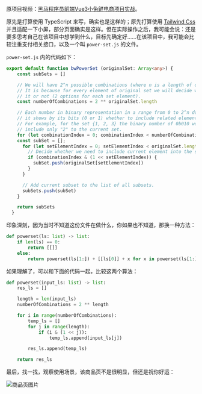 原项目视频：[黑马程序员前端Vue3小兔鲜电商项目实战](https://www.bilibili.com/video/BV1Ac411K7EQ)。



原先是打算使用 TypeScript 来写，确实也是这样的；原先打算使用 [Tailwind Css](https://www.tailwindcss.cn/) 并且适配一下小屏，部分页面确实是这样。但在实际操作之后，我可能会说：还是要多思考自己在该项目中想学到什么，目标先确定好……在该项目中，我可能会比较注重支付相关接口，以及一个叫 `power-set.js` 的文件。



`power-set.js` 内的代码如下：

```typescript
export default function bwPowerSet (originalSet: Array<any>) {
    const subSets = []

    // We will have 2^n possible combinations (where n is a length of original set).
    // It is because for every element of original set we will decide whether to include
    // it or not (2 options for each set element).
    const numberOfCombinations = 2 ** originalSet.length

    // Each number in binary representation in a range from 0 to 2^n does exactly what we need:
    // it shows by its bits (0 or 1) whether to include related element from the set or not.
    // For example, for the set {1, 2, 3} the binary number of 0b010 would mean that we need to
    // include only "2" to the current set.
    for (let combinationIndex = 0; combinationIndex < numberOfCombinations; combinationIndex += 1) {
	const subSet = [];
      for (let setElementIndex = 0; setElementIndex < originalSet.length; setElementIndex += 1) {
        // Decide whether we need to include current element into the subset or not.
        if (combinationIndex & (1 << setElementIndex)) {
          subSet.push(originalSet[setElementIndex])
        }
      }

      // Add current subset to the list of all subsets.
      subSets.push(subSet)
    }

    return subSets
  }
```



印象深刻，因为当时不知道这份文件在做什么，你如果也不知道，那换一种方法：

```python
def powerset(ls: list) -> list:
    if len(ls) == 0:
        return [[]]
    else:
        return powerset(ls[1:]) + [[ls[0]] + x for x in powerset(ls[1:])]
```

如果理解了，可以和下面的代码一起，比较这两个算法：

```python
def powerset(input_ls: list) -> list:
    res_ls = []

    length = len(input_ls)
    numberOfCombinations = 2 ** length

    for i in range(numberOfCombinations):
        temp_ls = []
        for j in range(length):
            if (i & (1 << j)):
                temp_ls.append(input_ls[j])

        res_ls.append(temp_ls)

    return res_ls
```



最后，找一找，观察使用场景，该商品页不是很明显，但还是祝你好运：

![商品页图片](/projects/imgs/06-3.png)